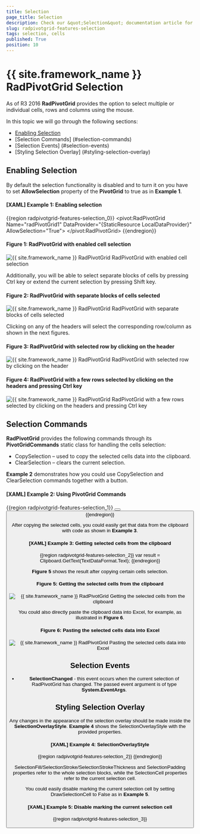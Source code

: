 ```yaml
---
title: Selection
page_title: Selection
description: Check our &quot;Selection&quot; documentation article for the RadPivotGrid {{ site.framework_name }} control.
slug: radpivotgrid-features-selection
tags: selection, cells
published: True
position: 10
---
```


# {{ site.framework_name }} RadPivotGrid Selection

As of R3 2016 __RadPivotGrid__ provides the option to select multiple or individual cells, rows and columns using the mouse.    

In this topic we will go through the following sections:

* [Enabling Selection](#enabling-selection)
* [Selection Commands] (#selection-commands)
* [Selection Events] (#selection-events)
* [Styling Selection Overlay] (#styling-selection-overlay)

## Enabling Selection

By default the selection functionality is disabled and to turn it on you have to set __AllowSelection__ property of the __PivotGrid__ to true as in __Example 1__.

#### __[XAML] Example 1: Enabling selection__

{{region radpivotgrid-features-selection_0}}
	<pivot:RadPivotGrid Name="radPivotGrid1" DataProvider="{StaticResource LocalDataProvider}" AllowSelection="True">
	</pivot:RadPivotGrid>
{{endregion}}

#### __Figure 1: RadPivotGrid with enabled cell selection__
![{{ site.framework_name }} RadPivotGrid RadPivotGrid with enabled cell selection](images/pivotgrid_selection_0.png)

Additionally, you will be able to select separate blocks of cells by pressing Ctrl key or extend the current selection by pressing Shift key.

#### __Figure 2: RadPivotGrid with separate blocks of cells selected__
![{{ site.framework_name }} RadPivotGrid RadPivotGrid with separate blocks of cells selected](images/pivotgrid_selection_1.png)

Clicking on any of the headers will select the corresponding row/column as shown in the next figures.

#### __Figure 3: RadPivotGrid with selected row by clicking on the header__
![{{ site.framework_name }} RadPivotGrid RadPivotGrid with selected row by clicking on the header](images/pivotgrid_selection_2.png)

#### __Figure 4: RadPivotGrid with a few rows selected by clicking on the headers and pressing Ctrl key__
![{{ site.framework_name }} RadPivotGrid RadPivotGrid with a few rows selected by clicking on the headers and pressing Ctrl key](images/pivotgrid_selection_6.png)

## Selection Commands

__RadPivotGrid__ provides the following commands through its __PivotGridCommands__ static class for handling the cells selection:

* CopySelection – used to copy the selected cells data into the clipboard.
* ClearSelection – clears the current selection.

__Example 2__ demonstrates how you could use CopySelection and ClearSelection commands together with a button.

#### __[XAML] Example 2: Using PivotGrid Commands__

{{region radpivotgrid-features-selection_1}}
	<Button Content="Copy Selected Cells" 
        Command="{x:Static pivot:PivotGridCommands.CopySelection}" 
        CommandTarget="{Binding ElementName=radPivotGrid1}" />
    <Button Content="Clear Selected Cells" 
        Command="{x:Static pivot:PivotGridCommands.ClearSelection}" 
        CommandTarget="{Binding ElementName=radPivotGrid1}" />
{{endregion}}

After copying the selected cells, you could easily get that data from the clipboard with code as shown in __Example 3__.

#### __[XAML] Example 3: Getting selected cells from the clipboard__

{{region radpivotgrid-features-selection_2}}
	var result = Clipboard.GetText(TextDataFormat.Text);
{{endregion}}

__Figure 5__ shows the result after copying certain cells selection.

#### __Figure 5: Getting the selected cells from the clipboard__
![{{ site.framework_name }} RadPivotGrid Getting the selected cells from the clipboard](images/pivotgrid_selection_3.png)

You could also directly paste the clipboard data into Excel, for example, as illustrated in __Figure 6__.

#### __Figure 6: Pasting the selected cells data into Excel__
![{{ site.framework_name }} RadPivotGrid Pasting the selected cells data into Excel](images/pivotgrid_selection_4.png)

## Selection Events

* __SelectionChanged__ - this event occurs when the current selection of RadPivotGrid has changed. The passed event argument is of type __System.EventArgs__.

## Styling Selection Overlay

Any changes in the appearance of the selection overlay should be made inside the __SelectionOverlayStyle__. __Example 4__ shows the SelectionOverlayStyle with the provided properties.

#### __[XAML] Example 4: SelectionOverlayStyle__

{{region radpivotgrid-features-selection_2}}
	<Style x:Key="SelectionOverlayStyle" TargetType="pivot:SelectionOverlay">
		<Setter Property="SelectionFill" Value="{StaticResource SelectionFill}"/>
		<Setter Property="SelectionStroke" Value="{StaticResource SelectionStroke}"/>
		<Setter Property="SelectionStrokeThickness" Value="1"/>
		<Setter Property="SelectionPadding" Value="0"/>
		<Setter Property="SelectionCellFill" Value="{StaticResource SelectionCellFill}"/>
		<Setter Property="SelectionCellStroke" Value="{StaticResource SelectionCellStroke}"/>
		<Setter Property="SelectionCellPadding" Value="0"/>
		<Setter Property="SelectionCellStrokeThickness" Value="1"/>
		<Setter Property="DrawSelectionCell" Value="True"/>
    </Style>
{{endregion}}

SelectionFill/SelectionStroke/SelectionStrokeThickness and SelectionPadding properties refer to the whole selection blocks, while the SelectionCell properties refer to the current selection cell. 

You could easily disable marking the current selection cell by setting DrawSelectionCell to False as in __Example 5__.

#### __[XAML] Example 5: Disable marking the current selection cell__

{{region radpivotgrid-features-selection_3}}
	<Style x:Key="SelectionOverlayStyle1" TargetType="pivot:SelectionOverlay">           
		<Setter Property="DrawSelectionCell" Value="False"/>
	</Style>
	<Style TargetType="pivot:SelectionOverlay" BasedOn="{StaticResource SelectionOverlayStyle1}"/>
{{endregion}}

__Figure 7__ shows how the selection looks before and after applying the Style from __Example 5__.

#### __Figure 7: Selection with DrawSelectionCell set to both true and false__
![{{ site.framework_name }} RadPivotGrid Selection with DrawSelectionCell set to both true and false](images/pivotgrid_selection_5.png)